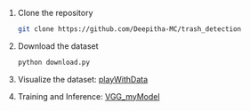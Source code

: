 1. Clone the repository

   ```bash
   git clone https://github.com/Deepitha-MC/trash_detection
   ```

2. Download the dataset

   ```bash
   python download.py
   ```
3. Visualize the dataset: [playWithData](playWithData.ipynb)

4. Training and Inference: [VGG_myModel](VGG_myModel.ipynb)

